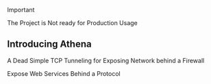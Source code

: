 > [!IMPORTANT]
>
> The Project is Not ready for Production Usage

## Introducing Athena

A Dead Simple TCP Tunneling for Exposing Network behind a Firewall

Expose Web Services Behind a Protocol
